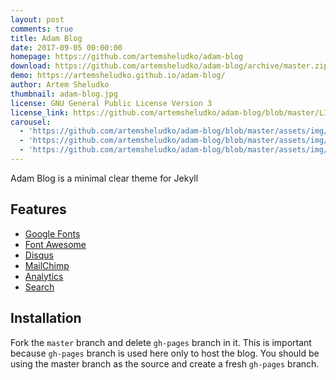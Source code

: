 ```yaml
---
layout: post
comments: true
title: Adam Blog
date: 2017-09-05 00:00:00
homepage: https://github.com/artemsheludko/adam-blog
download: https://github.com/artemsheludko/adam-blog/archive/master.zip
demo: https://artemsheludko.github.io/adam-blog/
author: Artem Sheludko
thumbnail: adam-blog.jpg
license: GNU General Public License Version 3
license_link: https://github.com/artemsheludko/adam-blog/blob/master/LICENSE.txt
carousel: 
  - 'https://github.com/artemsheludko/adam-blog/blob/master/assets/img/adam-blog-imac.jpg?raw=true'
  - 'https://github.com/artemsheludko/adam-blog/blob/master/assets/img/adam-home-page.jpg?raw=true'
  - 'https://github.com/artemsheludko/adam-blog/blob/master/assets/img/adam-post-example.jpg?raw=true'
---
```


Adam Blog is a minimal clear theme for Jekyll

## Features

* [Google Fonts](https://fonts.google.com/)
* [Font Awesome](https://fontawesome.io/)
* [Disqus](https://disqus.com/)
* [MailChimp](https://mailchimp.com/)
* [Analytics](https://analytics.google.com/analytics/web/)
* [Search](https://github.com/christian-fei/Simple-Jekyll-Search)

## Installation

Fork the `master` branch and delete `gh-pages` branch in it. This is important because `gh-pages` branch is used here only to host the blog. You should be using the master branch as the source and create a fresh `gh-pages` branch.
